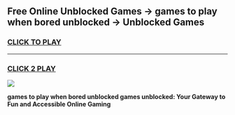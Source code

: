 
## Free Online Unblocked Games → games to play when bored unblocked → Unblocked Games
<h3>
<a href="https://premium.freeplayer.one?title=games_to_play_when_bored_unblocked&ref=21F">CLICK TO PLAY</a></h3>
<hr>

<h3>
<a href="https://premium.freeplayer.one?title=games_to_play_when_bored_unblocked&ref=21F">CLICK 2 PLAY</a>
  
</h3>

<a href="https://premium.freeplayer.one?title=games_to_play_when_bored_unblocked&ref=21F/"><img src="https://clearcache.store/games.png"></a>


**games to play when bored unblocked games unblocked: Your Gateway to Fun and Accessible Online Gaming**
